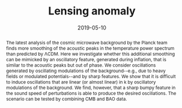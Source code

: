 ---
title: "Lensing anomaly"
authors:
- admin
- Marc Kamionkowski
date: "2019-05-10"
doi: ""

# Schedule page publish date (NOT publication's date).
publishDate: ""

# Publication type.
# Legend: 0 = Uncategorized; 1 = Conference paper; 2 = Journal article;
# 3 = Preprint / Working Paper; 4 = Report; 5 = Book; 6 = Book section;
# 7 = Thesis; 8 = Patent
publication_types: ["3"]

# Publication name and optional abbreviated publication name.
publication: "Lensing anomaly and oscillations in the primordial power spectrum"
publication_short: "Lensing anomaly"

abstract: The latest analysis of the cosmic microwave background by the Planck team finds more smoothing of the acoustic peaks in the temperature power spectrum than predicted by ΛCDM. Here we investigate whether this additional smoothing can be mimicked by an oscillatory feature, generated during inflation, that is similar to the acoustic peaks but out of phase. We consider oscillations generated by oscillating modulations of the background--e.g., due to heavy fields or modulated potentials--and by sharp features. We show that it is difficult to induce oscillations that are linear (or almost linear) in k by oscillatory modulations of the background. We find, however, that a sharp bumpy feature in the sound speed of perturbations is able to produce the desired oscillations. The scenario can be tested by combining CMB and BAO data.

# Summary. An optional shortened abstract.
summary: 

tags:
- Inflation
- CMB
featured: false

links:
- name: arXiv
  url: http://arxiv.org/pdf/1905.04323.pdf
url_pdf: 
url_code: ''
url_dataset: ''
url_poster: ''
url_project: ''
url_slides: ''
url_source: ''
url_video: ''

# Featured image
# To use, add an image named `featured.jpg/png` to your page's folder. 
image:
  caption: 'Image credit: [**Unsplash**]'
  focal_point: ""
  preview_only: false

# Associated Projects (optional).
#   Associate this publication with one or more of your projects.
#   Simply enter your project's folder or file name without extension.
#   E.g. `internal-project` references `content/project/internal-project/index.md`.
#   Otherwise, set `projects: []`.
projects:
- newphysicsCMB

# Slides (optional).
#   Associate this publication with Markdown slides.
#   Simply enter your slide deck's filename without extension.
#   E.g. `slides: "example"` references `content/slides/example/index.md`.
#   Otherwise, set `slides: ""`.
slides: ""
---